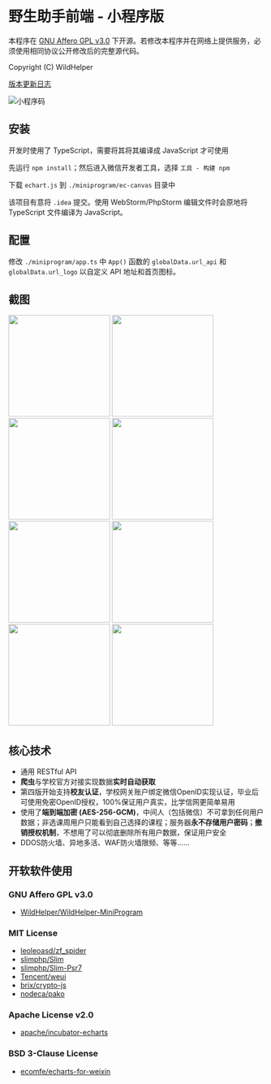 # 野生助手前端 - 小程序版

本程序在 [GNU Affero GPL v3.0](LICENSE) 下开源。若修改本程序并在网络上提供服务，必须使用相同协议公开修改后的完整源代码。

Copyright (C) WildHelper

[版本更新日志](CHANGELOG.md)

![小程序码](https://user-images.githubusercontent.com/6601455/87315927-a5a37100-c557-11ea-88a6-bc897e460752.jpg)

## 安装

开发时使用了 TypeScript，需要将其将其编译成 JavaScript 才可使用

先运行 `npm install`；然后进入微信开发者工具，选择 `工具 - 构建 npm`

下载 `echart.js` 到 `./miniprogram/ec-canvas` 目录中

该项目有意将 `.idea` 提交。使用 WebStorm/PhpStorm 编辑文件时会原地将 TypeScript 文件编译为 JavaScript。

## 配置

修改 `./miniprogram/app.ts` 中 `App()` 函数的 `globalData.url_api` 和 `globalData.url_logo` 以自定义 API 地址和首页图标。

## 截图

<img src="https://user-images.githubusercontent.com/6601455/87389305-18a0fc00-c5d9-11ea-8329-028038f6668d.PNG" width="200" /> <img src="https://user-images.githubusercontent.com/6601455/87389413-48500400-c5d9-11ea-84f5-24d8fb8480af.PNG" width="200" /> <img src="https://user-images.githubusercontent.com/6601455/87389498-6c134a00-c5d9-11ea-88cc-5c378fe2b105.PNG" width="200" /> <img src="https://user-images.githubusercontent.com/6601455/87389508-6fa6d100-c5d9-11ea-9d65-1a8d2a772a64.PNG" width="200" /> <img src="https://user-images.githubusercontent.com/6601455/87389513-71709480-c5d9-11ea-8869-ec8adcb31124.PNG" width="200" /> <img src="https://user-images.githubusercontent.com/6601455/87389522-733a5800-c5d9-11ea-99a8-2681f5afa489.PNG" width="200" /> <img src="https://user-images.githubusercontent.com/6601455/87389527-76354880-c5d9-11ea-8f70-244c7809faf8.PNG" width="200" /> <img src="https://user-images.githubusercontent.com/6601455/87389532-77ff0c00-c5d9-11ea-96cf-df8c1cc257b0.PNG" width="200" />

## 核心技术

+ 通用 RESTful API
+ **爬虫**与学校官方对接实现数据**实时自动获取**
+ 第四版开始支持**校友认证**，学校网关账户绑定微信OpenID实现认证，毕业后可使用免密OpenID授权，100%保证用户真实，比学信网更简单易用
+ 使用了**端到端加密 (AES-256-GCM)**，中间人（包括微信）不可拿到任何用户数据；非选课周用户只能看到自己选择的课程；服务器**永不存储用户密码**；**撤销授权机制**，不想用了可以彻底删除所有用户数据，保证用户安全
+ DDOS防火墙、异地多活、WAF防火墙限频、等等……

## 开软软件使用

### GNU Affero GPL v3.0

+ [WildHelper/WildHelper-MiniProgram](https://github.com/WildHelper/WildHelper-MiniProgram)

### MIT License

+ [leoleoasd/zf_spider](https://github.com/leoleoasd/zf_spider)
+ [slimphp/Slim](https://github.com/slimphp/Slim)
+ [slimphp/Slim-Psr7](https://github.com/slimphp/Slim-Psr7)
+ [Tencent/weui](https://github.com/Tencent/weui)
+ [brix/crypto-js](https://github.com/brix/crypto-js)
+ [nodeca/pako](https://github.com/nodeca/pako)

### Apache License v2.0

+ [apache/incubator-echarts](https://github.com/apache/incubator-echarts)

### BSD 3-Clause License

+ [ecomfe/echarts-for-weixin](https://github.com/ecomfe/echarts-for-weixin)
